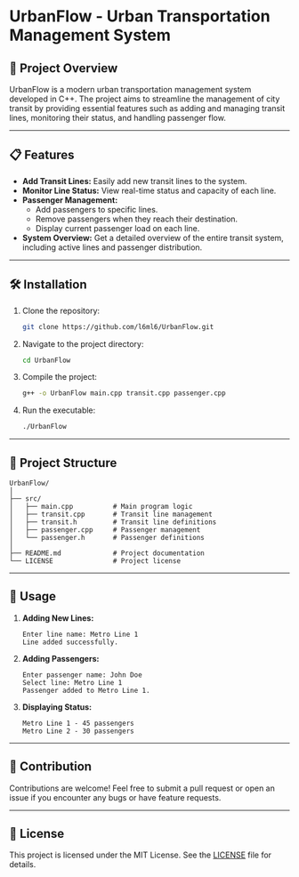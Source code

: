 # UrbanFlow - Urban Transportation Management System

## 🚀 Project Overview
UrbanFlow is a modern urban transportation management system developed in C++. The project aims to streamline the management of city transit by providing essential features such as adding and managing transit lines, monitoring their status, and handling passenger flow.

---

## 📋 Features
- **Add Transit Lines:** Easily add new transit lines to the system.
- **Monitor Line Status:** View real-time status and capacity of each line.
- **Passenger Management:**
  - Add passengers to specific lines.
  - Remove passengers when they reach their destination.
  - Display current passenger load on each line.
- **System Overview:** Get a detailed overview of the entire transit system, including active lines and passenger distribution.

---

## 🛠️ Installation
1. Clone the repository:
   ```bash
   git clone https://github.com/l6ml6/UrbanFlow.git
   ```
2. Navigate to the project directory:
   ```bash
   cd UrbanFlow
   ```
3. Compile the project:
   ```bash
   g++ -o UrbanFlow main.cpp transit.cpp passenger.cpp
   ```
4. Run the executable:
   ```bash
   ./UrbanFlow
   ```

---

## 📂 Project Structure
```
UrbanFlow/
│
├── src/
│   ├── main.cpp          # Main program logic
│   ├── transit.cpp       # Transit line management
│   ├── transit.h         # Transit line definitions
│   ├── passenger.cpp     # Passenger management
│   └── passenger.h       # Passenger definitions
│
├── README.md             # Project documentation
└── LICENSE               # Project license
```

---

## 🧪 Usage
1. **Adding New Lines:**
   ```
   Enter line name: Metro Line 1
   Line added successfully.
   ```
2. **Adding Passengers:**
   ```
   Enter passenger name: John Doe
   Select line: Metro Line 1
   Passenger added to Metro Line 1.
   ```
3. **Displaying Status:**
   ```
   Metro Line 1 - 45 passengers
   Metro Line 2 - 30 passengers
   ```

---

## 🤝 Contribution
Contributions are welcome! Feel free to submit a pull request or open an issue if you encounter any bugs or have feature requests.

---

## 📜 License
This project is licensed under the MIT License. See the [LICENSE](LICENSE) file for details.

